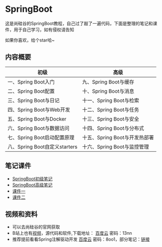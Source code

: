 # SpringBoot
这是尚硅谷的SpringBoot教程，自己过了敲了一遍代码，下面是整理的笔记和课件，用于自己学习，如有侵权请告知

如果你喜欢，给个star哈~

## 内容概要

| **初级**                      | **高级**                      |
| ----------------------------- | ----------------------------- |
| 一、Spring Boot入门           | 九、Spring Boot与缓存         |
| 二、Spring Boot配置           | 十、Spring Boot与消息         |
| 三、Spring Boot与日记         | 十一、Spring Boot与检索       |
| 四、Spring Boot与Web开发      | 十二、Spring Boot与任务       |
| 五、Spring Boot与Docker       | 十三、Spring Boot与安全       |
| 六、Spring Boot与数据访问     | 十四、Spring Boot与分布式     |
| 七、Spring Boot启动配置原理   | 十五、Spring Boot与开发热部署 |
| 八、Spring Boot自定义starters | 十六、Spring Boot与监控管理   |

## 笔记课件
- [SpringBoot初级笔记](/SpringBoot入门教程.md)
- [SpringBoot高级笔记](/SpringBoot高级教程.md)
- [课件一](/supporting/SpringBoot初级.pdf)
- [课件二](/supporting/SpringBoot高级.pdf)

## 视频和资料
- 可以去尚硅谷的官网获取
- B站上也有[视频](https://www.bilibili.com/video/av23478787)，源代码和软件,下载地址： [百度云](https://pan.baidu.com/s/1mWz3z886d2Br3Mp6TekPHA) 密码：13nn
- 推荐提前看看Spring注解驱动开发  [百度云](https://pan.baidu.com/s/1ei1mZVrDXrJA67qB_HOC3A) 密码：8oo1，部分笔记：[链接](https://github.com/cuzz1/learn-demo/tree/master/demo-05-spring-annotation)

